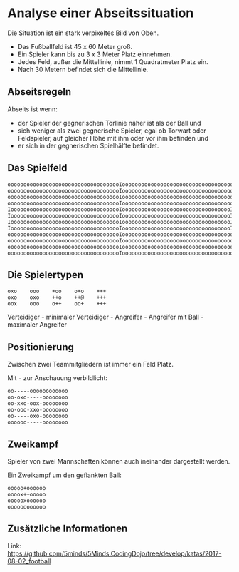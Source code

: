 # Analyse einer Abseitssituation

Die Situation ist ein stark verpixeltes Bild von Oben. 

* Das Fußballfeld ist 45 x 60 Meter groß.
* Ein Spieler kann bis zu 3 x 3 Meter Platz einnehmen.
* Jedes Feld, außer die Mittellinie, nimmt 1 Quadratmeter Platz ein.
* Nach 30 Metern befindet sich die Mittellinie. 

## Abseitsregeln

Abseits ist wenn:

* der Spieler der gegnerischen Torlinie näher ist als der Ball und
* sich weniger als zwei gegnerische Spieler, egal ob Torwart oder Feldspieler, 
auf gleicher Höhe mit ihm oder vor ihm befinden und
* er sich in der gegnerischen Spielhälfte befindet.

## Das Spielfeld

```
oooooooooooooooooooooooooooooooooooIooooooooooooooooooooooooooooooooooo
oooooooooooooooooooooooooooooooooooIooooooooooooooooooooooooooooooooooo
oooooooooooooooooooooooooooooooooooIooooooooooooooooooooooooooooooooooo
oooooooooooooooooooooooooooooooooooIooooooooooooooooooooooooooooooooooo
IooooooooooooooooooooooooooooooooooIooooooooooooooooooooooooooooooooooI
IooooooooooooooooooooooooooooooooooIooooooooooooooooooooooooooooooooooI
IooooooooooooooooooooooooooooooooooIooooooooooooooooooooooooooooooooooI
IooooooooooooooooooooooooooooooooooIooooooooooooooooooooooooooooooooooI
oooooooooooooooooooooooooooooooooooIooooooooooooooooooooooooooooooooooo
oooooooooooooooooooooooooooooooooooIooooooooooooooooooooooooooooooooooo
oooooooooooooooooooooooooooooooooooIooooooooooooooooooooooooooooooooooo
oooooooooooooooooooooooooooooooooooIooooooooooooooooooooooooooooooooooo
```

## Die Spielertypen

```
oxo    ooo    +oo    o+o    +++
oxo    oxo    ++o    ++@    +++
oox    ooo    o++    oo+    +++
```


Verteidiger - minimaler Verteidiger - Angreifer - Angreifer mit Ball - maximaler Angreifer

## Positionierung

Zwischen zwei Teammitgliedern ist immer ein Feld Platz. 

Mit `-` zur Anschauung verbildlicht:

```
oo-----oooooooooooo
oo-oxo-----oooooooo
oo-xxo-oox-oooooooo
oo-ooo-xxo-oooooooo
oo-----oxo-oooooooo
oooooo-----oooooooo
``` 

## Zweikampf

Spieler von zwei Mannschaften können auch ineinander dargestellt werden. 

Ein Zweikampf um den geflankten Ball:

```
ooooo+oooooo
oooox++ooooo
oooooxoooooo
oooooooooooo
```

## Zusätzliche Informationen

Link: 
https://github.com/5minds/5Minds.CodingDojo/tree/develop/katas/2017-08-02_football
